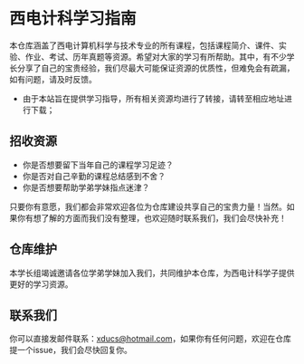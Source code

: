 # 西电计科学习指南
本仓库涵盖了西电计算机科学与技术专业的所有课程，包括课程简介、课件、实验、作业、考试、历年真题等资源。希望对大家的学习有所帮助。其中，有不少学长分享了自己的宝贵经验，我们尽最大可能保证资源的优质性，但难免会有疏漏，如有问题，请及时反馈。

+ 由于本站旨在提供学习指导，所有相关资源均进行了转接，请转至相应地址进行下载；

## 招收资源

+ 你是否想要留下当年自己的课程学习足迹？
+ 你是否对自己辛勤的课程总结感到不舍？
+ 你是否想要帮助学弟学妹指点迷津？

只要你有意愿，我们都会非常欢迎各位为仓库建设共享自己的宝贵力量！当然。如果你有想了解的方面而我们没有整理，也欢迎随时联系我们，我们会尽快补充！

## 仓库维护

本学长组竭诚邀请各位学弟学妹加入我们，共同维护本仓库，为西电计科学子提供更好的学习资源。

## 联系我们
你可以直接发邮件联系：xducs@hotmail.com，如果你有任何问题，欢迎在仓库提一个issue，我们会尽快回复你。


